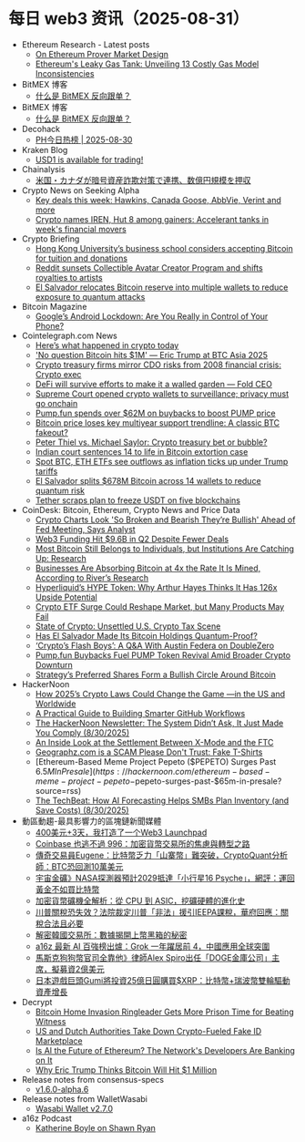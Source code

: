 # 每日 web3 资讯（2025-08-31）

- Ethereum Research - Latest posts
  - [On Ethereum Prover Market Design](https://ethresear.ch/t/on-ethereum-prover-market-design/22916#post_4)
  - [Ethereum's Leaky Gas Tank: Unveiling 13 Costly Gas Model Inconsistencies](https://ethresear.ch/t/ethereums-leaky-gas-tank-unveiling-13-costly-gas-model-inconsistencies/22989#post_4)
- BitMEX 博客
  - [什么是 BitMEX 反向跟单？](https://blog.bitmex.com/zh_cn-what-is-reverse-copy-trading-on-bitmex/)
- BitMEX 博客
  - [什么是 BitMEX 反向跟单？](https://blog.bitmex.com/zh_cn-what-is-reverse-copy-trading-on-bitmex/)
- Decohack
  - [PH今日热榜 | 2025-08-30](https://decohack.com/producthunt-daily-2025-08-30/)
- Kraken Blog
  - [USD1 is available for trading!](https://blog.kraken.com/product/asset-listings/usd1-is-available-for-trading)
- Chainalysis
  - [米国・カナダが暗号資産詐欺対策で連携、数億円規模を押収](https://www.chainalysis.com/blog/us-and-canada-join-forces-to-combat-crypto-scams-japanese/)
- Crypto News on Seeking Alpha
  - [Key deals this week: Hawkins, Canada Goose, AbbVie, Verint and more](https://seekingalpha.com/news/4490618-key-deals-this-week-hawkins-canada-goose-abbvie-verint-and-more?utm_source=feed_news_crypto&utm_medium=referral&feed_item_type=news)
  - [Crypto names IREN, Hut 8 among gainers: Accelerant tanks in week's financial movers](https://seekingalpha.com/news/4490578-crypto-names-iren-hut-8-among-gainers-accelerant-tanks-in-weeks-financial-movers?utm_source=feed_news_crypto&utm_medium=referral&feed_item_type=news)
- Crypto Briefing
  - [Hong Kong University’s business school considers accepting Bitcoin for tuition and donations](https://cryptobriefing.com/bitcoin-tuition-payments-hong-kong/)
  - [Reddit sunsets Collectible Avatar Creator Program and shifts royalties to artists](https://cryptobriefing.com/reddit-collectible-avatar-program-sunset/)
  - [El Salvador relocates Bitcoin reserve into multiple wallets to reduce exposure to quantum attacks](https://cryptobriefing.com/bitcoin-quantum-security-el-salvador/)
- Bitcoin Magazine
  - [Google’s Android Lockdown: Are You Really in Control of Your Phone?](https://bitcoinmagazine.com/business/googles-android-lockdown-are-you-really-in-control-of-your-phone)
- Cointelegraph.com News
  - [Here’s what happened in crypto today](https://cointelegraph.com/news/what-happened-in-crypto-today?utm_source=rss_feed&utm_medium=rss&utm_campaign=rss_partner_inbound)
  - [&#039;No question Bitcoin hits $1M&#039; — Eric Trump at BTC Asia 2025](https://cointelegraph.com/news/no-question-bitcoin-1m-eric-trump-btc-asia-2025?utm_source=rss_feed&utm_medium=rss&utm_campaign=rss_partner_inbound)
  - [Crypto treasury firms mirror CDO risks from 2008 financial crisis: Crypto exec](https://cointelegraph.com/news/crypto-treasury-firms-cdo-risk-2008-financial-crisis?utm_source=rss_feed&utm_medium=rss&utm_campaign=rss_partner_inbound)
  - [DeFi will survive efforts to make it a walled garden — Fold CEO](https://cointelegraph.com/news/defi-survive-government-effort-walled-garden?utm_source=rss_feed&utm_medium=rss&utm_campaign=rss_partner_inbound)
  - [Supreme Court opened crypto wallets to surveillance; privacy must go onchain](https://cointelegraph.com/news/privacy-must-go-onchain?utm_source=rss_feed&utm_medium=rss&utm_campaign=rss_partner_inbound)
  - [Pump.fun spends over $62M on buybacks to boost PUMP price](https://cointelegraph.com/news/pump-fun-62m-buybacks-pump-token-price?utm_source=rss_feed&utm_medium=rss&utm_campaign=rss_partner_inbound)
  - [Bitcoin price loses key multiyear support trendline: A classic BTC fakeout?](https://cointelegraph.com/news/bitcoin-loses-multiyear-support-trendline-classic-btc-fakeout?utm_source=rss_feed&utm_medium=rss&utm_campaign=rss_partner_inbound)
  - [Peter Thiel vs. Michael Saylor: Crypto treasury bet or bubble?](https://cointelegraph.com/news/peter-thiel-michael-saylor-crypto-treasury-bet-bubble?utm_source=rss_feed&utm_medium=rss&utm_campaign=rss_partner_inbound)
  - [Indian court sentences 14 to life in Bitcoin extortion case](https://cointelegraph.com/news/indian-court-sentences-14-bitcoin-extortion-case?utm_source=rss_feed&utm_medium=rss&utm_campaign=rss_partner_inbound)
  - [Spot BTC, ETH ETFs see outflows as inflation ticks up under Trump tariffs](https://cointelegraph.com/news/bitcoin-ether-etfs-see-outflows-fed-inflation-trump-tariffs?utm_source=rss_feed&utm_medium=rss&utm_campaign=rss_partner_inbound)
  - [El Salvador splits $678M Bitcoin across 14 wallets to reduce quantum risk](https://cointelegraph.com/news/el-salvador-splits-bitcoin-holdings-across-multiple-wallets?utm_source=rss_feed&utm_medium=rss&utm_campaign=rss_partner_inbound)
  - [Tether scraps plan to freeze USDT on five blockchains](https://cointelegraph.com/news/tether-drops-plan-to-end-usdt-on-five-chains?utm_source=rss_feed&utm_medium=rss&utm_campaign=rss_partner_inbound)
- CoinDesk: Bitcoin, Ethereum, Crypto News and Price Data
  - [Crypto Charts Look 'So Broken and Bearish They’re Bullish' Ahead of Fed Meeting, Says Analyst](https://www.coindesk.com/markets/2025/08/30/crypto-charts-look-so-broken-and-bearish-they-re-bullish-ahead-of-fed-meeting-says-analyst)
  - [Web3 Funding Hit $9.6B in Q2 Despite Fewer Deals](https://www.coindesk.com/business/2025/08/29/web3-funding-hit-usd9-6b-in-q2-despite-fewer-deals)
  - [Most Bitcoin Still Belongs to Individuals, but Institutions Are Catching Up: Research](https://www.coindesk.com/markets/2025/08/30/most-bitcoin-still-belongs-to-individuals-but-institutions-are-catching-up-research)
  - [Businesses Are Absorbing Bitcoin at 4x the Rate It Is Mined, According to River’s Research](https://www.coindesk.com/markets/2025/08/30/businesses-are-absorbing-bitcoin-at-4x-the-rate-it-is-mined-according-to-river-s-research)
  - [Hyperliquid’s HYPE Token: Why Arthur Hayes Thinks It Has 126x Upside Potential](https://www.coindesk.com/markets/2025/08/30/hyperliquid-s-hype-token-why-arthur-hayes-thinks-it-has-126x-upside-potential)
  - [Crypto ETF Surge Could Reshape Market, but Many Products May Fail](https://www.coindesk.com/markets/2025/08/29/crypto-etf-surge-could-reshape-market-but-many-products-may-fail)
  - [State of Crypto: Unsettled U.S. Crypto Tax Scene](https://www.coindesk.com/policy/2025/08/28/state-of-crypto-unsettled-u-s-crypto-tax-scene)
  - [Has El Salvador Made Its Bitcoin Holdings Quantum-Proof?](https://www.coindesk.com/tech/2025/08/30/has-el-salvador-made-its-bitcoin-holdings-quantum-proof-not-exactly)
  - [‘Crypto’s Flash Boys’: A Q&A With Austin Federa on DoubleZero](https://www.coindesk.com/tech/2025/08/28/crypto-s-flash-boys-a-q-and-a-with-austin-federa-on-doublezero)
  - [Pump.fun Buybacks Fuel PUMP Token Revival Amid Broader Crypto Downturn](https://www.coindesk.com/business/2025/08/29/pump-fun-buybacks-fuel-pump-token-revival-amid-broader-crypto-downturn)
  - [Strategy’s Preferred Shares Form a Bullish Circle Around Bitcoin](https://www.coindesk.com/markets/2025/08/29/strategy-s-preferred-shares-form-a-bullish-circle-around-bitcoin)
- HackerNoon
  - [How 2025’s Crypto Laws Could Change the Game —in the US and Worldwide](https://hackernoon.com/how-2025s-crypto-laws-could-change-the-game-in-the-us-and-worldwide?source=rss)
  - [A Practical Guide to Building Smarter GitHub Workflows](https://hackernoon.com/a-practical-guide-to-building-smarter-github-workflows?source=rss)
  - [The HackerNoon Newsletter: The System Didn’t Ask, It Just Made You Comply (8/30/2025)](https://hackernoon.com/8-30-2025-newsletter?source=rss)
  - [An Inside Look at the Settlement Between X-Mode and the FTC](https://hackernoon.com/an-inside-look-at-the-settlement-between-x-mode-and-the-ftc?source=rss)
  - [Geographz.com is a SCAM Please Don't Trust: Fake T-Shirts](https://hackernoon.com/geographzcom-is-a-scam-please-dont-trust-fake-t-shirts?source=rss)
  - [Ethereum-Based Meme Project Pepeto ($PEPETO) Surges Past $6.5M In Presale](https://hackernoon.com/ethereum-based-meme-project-pepeto-$pepeto-surges-past-$65m-in-presale?source=rss)
  - [The TechBeat: How AI Forecasting Helps SMBs Plan Inventory (and Save Costs) (8/30/2025)](https://hackernoon.com/8-30-2025-techbeat?source=rss)
- 動區動趨-最具影響力的區塊鏈新聞媒體
  - [400美元+3天，我打造了一个Web3 Launchpad](https://www.blocktempo.com/i-built-a-launchpad-platform-in-3-days-for-400/)
  - [Coinbase 也逃不過 996：加密貨幣交易所的焦慮與轉型之路](https://www.blocktempo.com/coinbase-cant-escape-the-996-culture-either/)
  - [傳奇交易員Eugene：比特幣乏力「山寨幣」難突破，CryptoQuant分析師：BTC恐回測10萬美元](https://www.blocktempo.com/analysts-believe-the-bitcoin-bull-market-has-ended/)
  - [宇宙金礦》NASA探測器預計2029抵達「小行星16 Psyche」，網評：運回黃金不如買比特幣](https://www.blocktempo.com/psyche-asteroid-mining-economy/)
  - [加密貨幣礦機全解析：從 CPU 到 ASIC，挖礦硬體的進化史](https://www.blocktempo.com/the-complete-guide-to-mining-rigs-from-cpu-to-asic/)
  - [川普關稅恐失效？法院裁定川普「非法」援引IEEPA課稅，華府回應：關稅合法且必要](https://www.blocktempo.com/court-rules-trumps-tariffs-illegal/)
  - [解密韓國交易所：數據揭開上幣黑箱的秘密](https://www.blocktempo.com/guide-to-listing-on-korean-crypto-exchanges/)
  - [a16z 最新 AI 百強榜出爐：Grok 一年躍居前 4，中國應用全球突圍](https://www.blocktempo.com/a16zs-latest-ai-top-100-list-released/)
  - [馬斯克狗狗幣官司全靠他》律師Alex Spiro出任「DOGE金庫公司」主席，擬募資2億美元](https://www.blocktempo.com/dogecoin-treasury-wall-street/)
  - [日本遊戲巨頭Gumi將投資25億日圓購買$XRP：比特幣+瑞波幣雙輪驅動資產增長](https://www.blocktempo.com/gumi-bitcoin-xrp-investment/)
- Decrypt
  - [Bitcoin Home Invasion Ringleader Gets More Prison Time for Beating Witness](https://decrypt.co/337347/bitcoin-home-invasion-ringleader-more-prison-time-beating-witness)
  - [US and Dutch Authorities Take Down Crypto-Fueled Fake ID Marketplace](https://decrypt.co/337410/us-and-dutch-authorities-take-down-crypto-fueled-fake-id-marketplace)
  - [Is AI the Future of Ethereum? The Network's Developers Are Banking on It](https://decrypt.co/337403/ai-future-ethereum-developers-banking-on-it)
  - [Why Eric Trump Thinks Bitcoin Will Hit $1 Million](https://decrypt.co/337349/why-eric-trump-thinks-bitcoin-hit-1-million)
- Release notes from consensus-specs
  - [v1.6.0-alpha.6](https://github.com/ethereum/consensus-specs/releases/tag/v1.6.0-alpha.6)
- Release notes from WalletWasabi
  - [Wasabi Wallet v2.7.0](https://github.com/WalletWasabi/WalletWasabi/releases/tag/v2.7.0)
- a16z Podcast
  - [Katherine Boyle on Shawn Ryan](https://a16z.simplecast.com/episodes/katherine-boyle-on-shawn-ryan-3o5qffoI)
